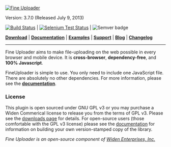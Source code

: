 [![Fine Uploader](http://fineuploader.com/img/FineUploader_logo.png)](http://fineuploader.com/)

Version: 3.7.0 (Released July 9, 2013)

[![Build Status](https://www.travis-ci.org/Widen/fine-uploader.png)](https://www.travis-ci.org/Widen/fine-uploader?branch=master) | [![Selenium Test Status](https://saucelabs.com/buildstatus/feltnerm)](https://saucelabs.com/u/fineuploader) | ![Semver badge](http://calm-shore-6115.herokuapp.com/?label=semver&value=2.0.0&color=green)

[**Download**](http://fineuploader.com/downloads.html) |
[**Documentation**](http://docs.fineuploader.com) |
[**Examples**](http://fineuploader.com) |
[**Support**](http://fineuploader.com/support.html) |
[**Blog**](http://blog.fineuploader.com/) | 
[**Changelog**](http://blog.fineuploader.com/2013/05/fine-uploader-36.html)

---

Fine Uploader aims to make file-uploading on the web possible in every browser and mobile device. It is **cross-browser**, **dependency-free**, and **100% Javascript**. 

FineUploader is simple to use. You only need to include one JavaScript file. There are absolutely no other dependencies.
For more information, please see the [**documentation**](http://docs.fineuploader.com).

### License ###
This plugin is open sourced under GNU GPL v3 or you may purchase a Widen Commerical license to release you from the terms of
GPL v3.  Please see the [downloads page](http://fineuploader.com/downloads.html) for details.  For open-source users (those
comfortable with the GPL v3 license) please see the [documentation](http://docs.fineuploader.com) for information on building
your own version-stamped copy of the library.


*Fine Uploader is an open-source component of [Widen Enterprises, Inc.](http://www.widen.com/)* 

